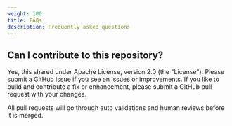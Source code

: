 ```yaml
---
weight: 100
title: FAQs
description: Frequently asked questions
---
```


## Can I contribute to this repository? 

Yes, this shared under Apache License, version 2.0 (the "License"). Please submit a GitHub issue if you see an issues or improvements. If you like to build and contribute a fix or enhancement, please submit a GitHub pull request with your changes.

All pull requests will go through auto validations and human reviews before it is merged.



